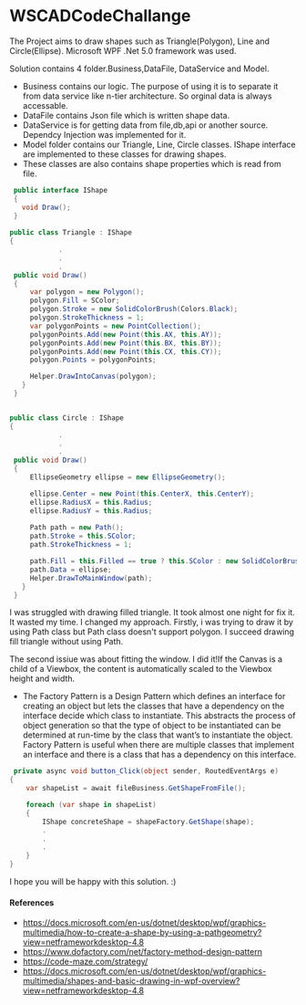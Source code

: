 # WSCADCodeChallange

The Project aims to draw shapes such as Triangle(Polygon), Line and Circle(Ellipse). Microsoft WPF .Net 5.0 framework was used.

Solution contains 4 folder.Business,DataFile, DataService and Model.

- Business contains our logic. The purpose of using it is to separate it from data service like n-tier architecture. So orginal data is always accessable.
- DataFile contains Json file which is written shape data.
- DataService is for getting data from file,db,api or another source. Dependcy Injection was implemented for it.
- Model folder contains our Triangle, Line, Circle classes. IShape interface are implemented to these classes for drawing shapes. 
- These classes are also contains shape properties which is read from file. 

```C#
 public interface IShape
 {
   void Draw();
 }
 
public class Triangle : IShape
{
            .
            .
            .
 public void Draw()
 {
     var polygon = new Polygon();
     polygon.Fill = SColor;
     polygon.Stroke = new SolidColorBrush(Colors.Black);
     polygon.StrokeThickness = 1;
     var polygonPoints = new PointCollection();
     polygonPoints.Add(new Point(this.AX, this.AY));
     polygonPoints.Add(new Point(this.BX, this.BY));
     polygonPoints.Add(new Point(this.CX, this.CY));
     polygon.Points = polygonPoints;

     Helper.DrawIntoCanvas(polygon);
   }
 }
```

```C#

public class Circle : IShape
{
            .
            .
            .
 public void Draw()
 {
     EllipseGeometry ellipse = new EllipseGeometry();

     ellipse.Center = new Point(this.CenterX, this.CenterY);
     ellipse.RadiusX = this.Radius;
     ellipse.RadiusY = this.Radius;
           
     Path path = new Path();
     path.Stroke = this.SColor;
     path.StrokeThickness = 1;

     path.Fill = this.Filled == true ? this.SColor : new SolidColorBrush(Color.FromArgb(0, 0, 0, 0));
     path.Data = ellipse;
     Helper.DrawToMainWindow(path);
   }
 }
```

I was struggled with drawing filled triangle. It took almost one night for fix it. It wasted my time. I changed my approach. Firstly, 
i was trying to draw it by using Path class but Path class doesn't support polygon. I succeed drawing fill triangle without using Path.

The second issiue was about fitting the window. I did it!If the Canvas is a child of a Viewbox, the content is automatically scaled to the Viewbox height and width.

- The Factory Pattern is a Design Pattern which defines an interface for creating an object but lets the classes that have a dependency on the interface decide which class to instantiate.
This abstracts the process of object generation so that the type of object to be instantiated can be determined at run-time by the class that want’s to instantiate the object. 
Factory Pattern is useful when there are multiple classes that implement an interface and there is a class that has a dependency on this interface.

```C#
 private async void button_Click(object sender, RoutedEventArgs e)
{
    var shapeList = await fileBusiness.GetShapeFromFile();

    foreach (var shape in shapeList)
    {
        IShape concreteShape = shapeFactory.GetShape(shape);
        .
        .
        .
    }
}

```
I hope you will be happy with this solution. :)

 #### References ####
 - https://docs.microsoft.com/en-us/dotnet/desktop/wpf/graphics-multimedia/how-to-create-a-shape-by-using-a-pathgeometry?view=netframeworkdesktop-4.8
 - https://www.dofactory.com/net/factory-method-design-pattern
 - https://code-maze.com/strategy/
 - https://docs.microsoft.com/en-us/dotnet/desktop/wpf/graphics-multimedia/shapes-and-basic-drawing-in-wpf-overview?view=netframeworkdesktop-4.8

